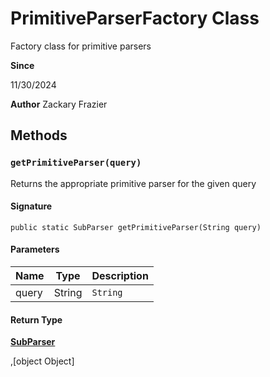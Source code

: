 # PrimitiveParserFactory Class

Factory class for primitive parsers

**Since** 

11/30/2024

**Author** Zackary Frazier

## Methods
### `getPrimitiveParser(query)`

Returns the appropriate primitive parser for the given query

#### Signature
```apex
public static SubParser getPrimitiveParser(String query)
```

#### Parameters
| Name | Type | Description |
|------|------|-------------|
| query | String | `String` |

#### Return Type
**[SubParser](SubParser.md)**

,[object Object]
